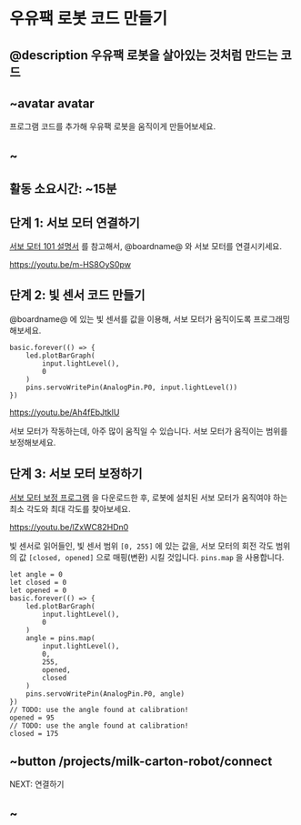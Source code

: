 # 우유팩 로봇 코드 만들기

## @description 우유팩 로봇을 살아있는 것처럼 만드는 코드

## ~avatar avatar

프로그램 코드를 추가해 우유팩 로봇을 움직이게 만들어보세요.

## ~

## 활동 소요시간: ~15분

## 단계 1: 서보 모터 연결하기

[서보 모터 101 설명서](/device/servo) 를 참고해서, @boardname@ 와 서보 모터를 연결시키세요.

https://youtu.be/m-HS8OyS0pw

## 단계 2: 빛 센서 코드 만들기

@boardname@ 에 있는 빛 센서를 값을 이용해, 서보 모터가 움직이도록 프로그래밍 해보세요.

```blocks
basic.forever(() => {
    led.plotBarGraph(
        input.lightLevel(),
        0
    )
    pins.servoWritePin(AnalogPin.P0, input.lightLevel())
})
```

https://youtu.be/Ah4fEbJtklU

서보 모터가 작동하는데, 아주 많이 움직일 수 있습니다. 서보 모터가 움직이는 범위를 보정해보세요.

## 단계 3: 서보 모터 보정하기

[서보 모터 보정 프로그램](/examples/servo-calibrator) 을 다운로드한 후, 로봇에 설치된 서보 모터가 움직여야 하는 최소 각도와 최대 각도를 찾아보세요.

https://youtu.be/lZxWC82HDn0

빛 센서로 읽어들인, 빛 센서 범위 `[0, 255]` 에 있는 값을, 서보 모터의 회전 각도 범위의 값 `[closed, opened]` 으로 매핑(변환) 시킬 것입니다. `pins.map` 을 사용합니다.

```blocks
let angle = 0
let closed = 0
let opened = 0
basic.forever(() => {
    led.plotBarGraph(
        input.lightLevel(),
        0
    )
    angle = pins.map(
        input.lightLevel(),
        0,
        255,
        opened,
        closed
    )
    pins.servoWritePin(AnalogPin.P0, angle)
})
// TODO: use the angle found at calibration!
opened = 95
// TODO: use the angle found at calibration!
closed = 175
```

## ~button /projects/milk-carton-robot/connect

NEXT: 연결하기

## ~